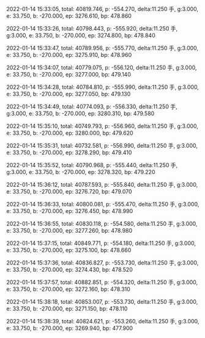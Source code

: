 2022-01-14 15:33:05, total: 40819.746, p: -554.270, delta:11.250 手, g:3.000, e: 33.750, b: -270.000, ep: 3276.610, bp: 478.860

2022-01-14 15:33:26, total: 40798.443, p: -555.920, delta:11.250 手, g:3.000, e: 33.750, b: -270.000, ep: 3274.800, bp: 478.840

2022-01-14 15:33:47, total: 40789.956, p: -555.770, delta:11.250 手, g:3.000, e: 33.750, b: -270.000, ep: 3275.910, bp: 478.960

2022-01-14 15:34:07, total: 40779.075, p: -556.120, delta:11.250 手, g:3.000, e: 33.750, b: -270.000, ep: 3277.000, bp: 479.140

2022-01-14 15:34:28, total: 40784.810, p: -555.990, delta:11.250 手, g:3.000, e: 33.750, b: -270.000, ep: 3277.050, bp: 479.130

2022-01-14 15:34:49, total: 40774.093, p: -556.330, delta:11.250 手, g:3.000, e: 33.750, b: -270.000, ep: 3280.310, bp: 479.580

2022-01-14 15:35:10, total: 40749.793, p: -556.960, delta:11.250 手, g:3.000, e: 33.750, b: -270.000, ep: 3280.000, bp: 479.620

2022-01-14 15:35:31, total: 40732.581, p: -556.990, delta:11.250 手, g:3.000, e: 33.750, b: -270.000, ep: 3278.290, bp: 479.410

2022-01-14 15:35:52, total: 40790.968, p: -555.440, delta:11.250 手, g:3.000, e: 33.750, b: -270.000, ep: 3278.320, bp: 479.220

2022-01-14 15:36:12, total: 40787.593, p: -555.840, delta:11.250 手, g:3.000, e: 33.750, b: -270.000, ep: 3276.720, bp: 479.070

2022-01-14 15:36:33, total: 40800.081, p: -555.470, delta:11.250 手, g:3.000, e: 33.750, b: -270.000, ep: 3276.450, bp: 478.990

2022-01-14 15:36:55, total: 40830.118, p: -554.580, delta:11.250 手, g:3.000, e: 33.750, b: -270.000, ep: 3277.260, bp: 478.980

2022-01-14 15:37:15, total: 40849.771, p: -554.180, delta:11.250 手, g:3.000, e: 33.750, b: -270.000, ep: 3275.100, bp: 478.660

2022-01-14 15:37:36, total: 40836.827, p: -553.730, delta:11.250 手, g:3.000, e: 33.750, b: -270.000, ep: 3274.430, bp: 478.520

2022-01-14 15:37:57, total: 40882.851, p: -554.320, delta:11.250 手, g:3.000, e: 33.750, b: -270.000, ep: 3272.160, bp: 478.310

2022-01-14 15:38:18, total: 40853.007, p: -553.730, delta:11.250 手, g:3.000, e: 33.750, b: -270.000, ep: 3271.150, bp: 478.110

2022-01-14 15:38:39, total: 40824.621, p: -553.260, delta:11.250 手, g:3.000, e: 33.750, b: -270.000, ep: 3269.940, bp: 477.900